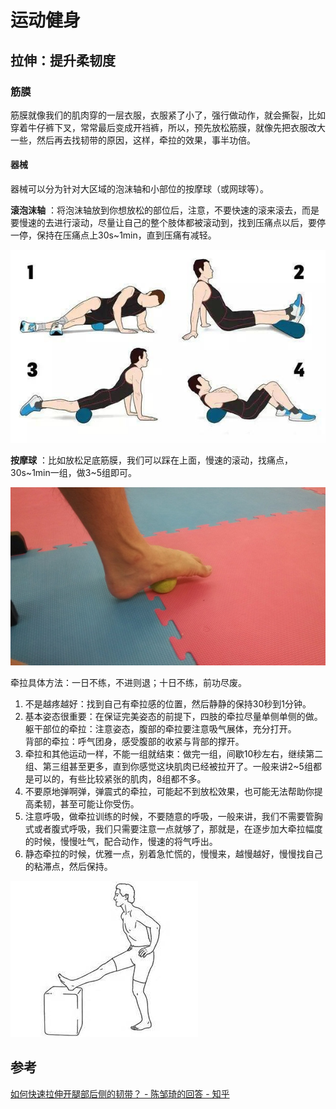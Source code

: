 # 运动健身
## 拉伸：提升柔韧度
### 筋膜
筋膜就像我们的肌肉穿的一层衣服，衣服紧了小了，强行做动作，就会撕裂，比如穿着牛仔裤下叉，常常最后变成开裆裤，所以，预先放松筋膜，就像先把衣服改大一些，然后再去找韧带的原因，这样，牵拉的效果，事半功倍。
#### 器械
器械可以分为针对大区域的泡沫轴和小部位的按摩球（或网球等）。

**滚泡沫轴** ：将泡沫轴放到你想放松的部位后，注意，不要快速的滚来滚去，而是要慢速的去进行滚动，尽量让自己的整个肢体都被滚动到，找到压痛点以后，要停一停，保持在压痛点上30s~1min，直到压痛有减轻。

![](exercise/1.jpg)

**按摩球** ：比如放松足底筋膜，我们可以踩在上面，慢速的滚动，找痛点，30s~1min一组，做3~5组即可。

![](exercise/2.jpg)

牵拉具体方法：一日不练，不进则退；十日不练，前功尽废。
1. 不是越疼越好：找到自己有牵拉感的位置，然后静静的保持30秒到1分钟。
2. 基本姿态很重要：在保证完美姿态的前提下，四肢的牵拉尽量单侧单侧的做。  
   躯干部位的牵拉：注意姿态，腹部的牵拉要注意吸气展体，充分打开。  
   背部的牵拉：呼气团身，感受腹部的收紧与背部的撑开。
3. 牵拉和其他运动一样，不能一组就结束：做完一组，间歇10秒左右，继续第二组、第三组甚至更多，直到你感觉这块肌肉已经被拉开了。一般来讲2~5组都是可以的，有些比较紧张的肌肉，8组都不多。
4. 不要原地弹啊弹，弹震式的牵拉，可能起不到放松效果，也可能无法帮助你提高柔韧，甚至可能让你受伤。
5. 注意呼吸，做牵拉训练的时候，不要随意的呼吸，一般来讲，我们不需要管胸式或者腹式呼吸，我们只需要注意一点就够了，那就是，在逐步加大牵拉幅度的时候，慢慢吐气，配合动作，慢速的将气呼出。
6. 静态牵拉的时候，优雅一点，别着急忙慌的，慢慢来，越慢越好，慢慢找自己的粘滞点，然后保持。

![](exercise/3.jpg)

## 参考
[如何快速拉伸开腿部后侧的韧带？ - 陈邹琦的回答 - 知乎](https://www.zhihu.com/question/35123713/answer/90944694)
